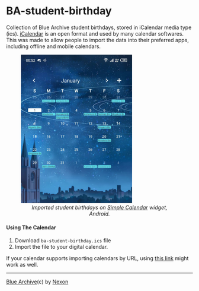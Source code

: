 # BA-student-birthday
Collection of Blue Archive student birthdays, stored in iCalendar media type (ics). [iCalendar](https://en.wikipedia.org/wiki/ICalendar) is an open format and used by many calendar softwares.
This was made to allow people to import the data into their preferred apps, including offline and mobile calendars.

<figure>
<img src="screenshots/ss-calendar.jpg" width="300">
<figcaption align = "center"><em>Imported student birthdays on <a href="https://github.com/SimpleMobileTools/Simple-Calendar">Simple Calendar</a> widget, Android.</em></figcaption>
</figure>

#### Using The Calendar
1. Download `ba-student-birthday.ics` file 
2. Import the file to your digital calendar.

If your calendar supports importing calendars by URL, using [this link](https://raw.githubusercontent.com/simpelplant/BA-student-birthday/main/ba-student-birthday.ics) might work as well.

---
[Blue Archive](https://en.wikipedia.org/wiki/Blue_Archive)(c) by [Nexon](https://en.wikipedia.org/wiki/Nexon)
